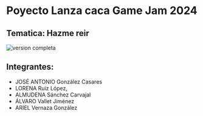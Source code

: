 # Poyecto Lanza caca Game Jam 2024

## Tematica: Hazme reir


![version completa](https://github.com/Lazy-Racoon/gamejam2024/assets/392807/7a0b35bc-741c-4047-8392-bbe6e1a8be20)

## Integrantes:
- JOSÉ ANTONIO González Casares
- LORENA Ruiz López,
- ALMUDENA Sánchez Carvajal
- ÁLVARO Vallet Jiménez
- ARIEL Vernaza González
